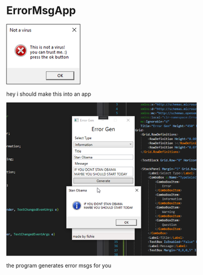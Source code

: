 # ErrorMsgApp
![img1](https://raw.githubusercontent.com/WhoIsFishie/ErrorMsgApp/master/img1.png)

hey i should make this into an app


![img2](https://raw.githubusercontent.com/WhoIsFishie/ErrorMsgApp/master/img2.png)

the program generates error msgs for you
